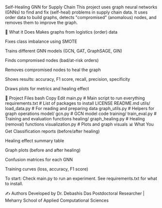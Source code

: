 Self-Healing GNN for Supply Chain
This project uses graph neural networks (GNNs) to find and fix (self-heal) problems in supply chain data. It uses order data to build graphs, detects "compromised" (anomalous) nodes, and removes them to improve the graph.

🚀 What it Does
Makes graphs from logistics (order) data

Fixes class imbalance using SMOTE

Trains different GNN models (GCN, GAT, GraphSAGE, GIN)

Finds compromised nodes (bad/at-risk orders)

Removes compromised nodes to heal the graph

Shows results: accuracy, F1 score, recall, precision, specificity

Draws plots for metrics and healing effect

📂 Project Files
bash
Copy
Edit
main.py               # Main script to run everything
requirements.txt      # List of packages to install
LICENSE
README.md
utils/
    load_data.py      # For reading and preparing data
    graph_utils.py    # Helpers for graph operations
model/
    gcn.py            # GCN model code
training/
    train_eval.py     # Training and evaluation functions
healing/
    graph_healing.py  # Healing (removal) functions
    visualization.py  # Plots and graph visuals
📊 What You Get
Classification reports (before/after healing)

Healing effect summary table

Graph plots (before and after healing)

Confusion matrices for each GNN

Training curves (loss, accuracy, F1 score)

To start:
Check main.py to run an experiment.
See requirements.txt for what to install.

✍️ Authors
Developed by Dr. Debashis Das
Postdoctoral Researcher | Meharry School of Applied Computational Sciences
